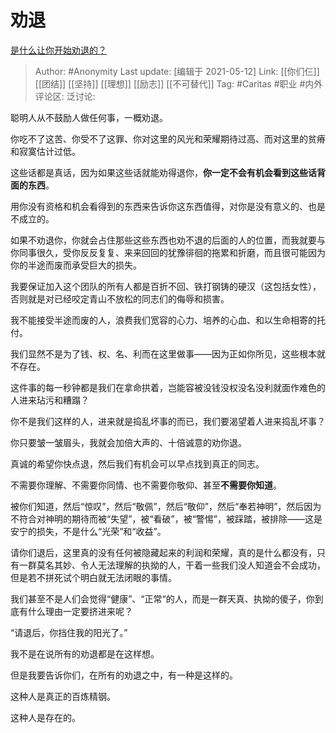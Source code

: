 # 劝退
[是什么让你开始劝退的？](https://www.zhihu.com/question/67812985/answer/1877070700)

> Author: #Anonymity
> Last update: [编辑于 2021-05-12]
> Link: [[你们仨]] [[团结]] [[坚持]] [[理想]] [[励志]] [[不可替代]]
> Tag: #Caritas #职业 #内外
> 评论区:
> 泛讨论:

聪明人从不鼓励人做任何事，一概劝退。

你吃不了这苦、你受不了这罪、你对这里的风光和荣耀期待过高、而对这里的贫瘠和寂寞估计过低。

这些话都是真话，因为如果这些话就能劝得退你，**你一定不会有机会看到这些话背面的东西**。

用你没有资格和机会看得到的东西来告诉你这东西值得，对你是没有意义的、也是不成立的。

如果不劝退你，你就会占住那些这些东西也劝不退的后面的人的位置，而我就要与你同事很久，受你反反复复、来来回回的犹豫徘徊的拖累和折磨，而且很可能因为你的半途而废而承受巨大的损失。

我要保证加入这个团队的所有人都是百折不回、铁打钢铸的硬汉（这包括女性），否则就是对已经咬定青山不放松的同志们的侮辱和损害。

我不能接受半途而废的人，浪费我们宽容的心力、培养的心血、和以生命相寄的托付。

我们显然不是为了钱、权、名、利而在这里做事——因为正如你所见，这些根本就不存在。

这件事的每一秒钟都是我们在拿命拱着，岂能容被没钱没权没名没利就面作难色的人进来玷污和糟蹋？

你不是我们这样的人，进来就是捣乱坏事的而已，我们要渴望着人进来捣乱坏事？

你只要皱一皱眉头，我就会加倍大声的、十倍诚意的劝你退。

真诚的希望你快点退，然后我们有机会可以早点找到真正的同志。

不需要你理解、不需要你同情、也不需要你敬仰、甚至**不需要你知道**。

被你们知道，然后“惊叹”，然后“敬佩”，然后“敬仰”，然后“奉若神明”，然后因为不符合对神明的期待而被“失望”，被“看破”，被“警惕”，被踩踏，被排除——这是安宁的损失，不是什么“光荣”和“收益”。

请你们退后，这里真的没有任何被隐藏起来的利润和荣耀，真的是什么都没有，只有一群莫名其妙、令人无法理解的执拗的人，干着一些我们没人知道会不会成功，但是若不拼死试个明白就无法闭眼的事情。

我们甚至不是人们会觉得“健康”、“正常“的人，而是一群天真、执拗的傻子，你到底有什么理由一定要挤进来呢？

“请退后，你挡住我的阳光了。”

我不是在说所有的劝退都是在这样想。

但是我要告诉你们，在所有的劝退之中，有一种是这样的。

这种人是真正的百炼精钢。

这种人是存在的。
